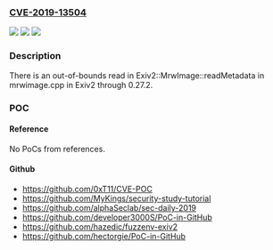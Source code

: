 ### [CVE-2019-13504](https://cve.mitre.org/cgi-bin/cvename.cgi?name=CVE-2019-13504)
![](https://img.shields.io/static/v1?label=Product&message=n%2Fa&color=blue)
![](https://img.shields.io/static/v1?label=Version&message=n%2Fa&color=blue)
![](https://img.shields.io/static/v1?label=Vulnerability&message=n%2Fa&color=brighgreen)

### Description

There is an out-of-bounds read in Exiv2::MrwImage::readMetadata in mrwimage.cpp in Exiv2 through 0.27.2.

### POC

#### Reference
No PoCs from references.

#### Github
- https://github.com/0xT11/CVE-POC
- https://github.com/MyKings/security-study-tutorial
- https://github.com/alphaSeclab/sec-daily-2019
- https://github.com/developer3000S/PoC-in-GitHub
- https://github.com/hazedic/fuzzenv-exiv2
- https://github.com/hectorgie/PoC-in-GitHub

